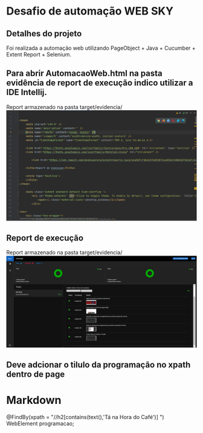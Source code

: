 # Desafio de automação WEB SKY

## Detalhes do projeto

Foi realizada a automação web utilizando PageObject + Java + Cucumber + Extent Report + Selenium.

## Para abrir AutomacaoWeb.html na pasta evidência de report de execução indico utilizar a IDE Intellij. 
    
Report armazenado na pasta target/evidencia/
![Image description](src/test/java/resources/Report_html.PNG)

## Report de execução


Report armazenado na pasta target/evidencia/
![Image description](src/test/java/resources/total_evidencias_report.png)

## Deve adcionar o tilulo da programação no xpath dentro de page
# Markdown
@FindBy(xpath = "//h2[contains(text(),'Tá na Hora do Café')] ")
    WebElement programacao;
    
    
